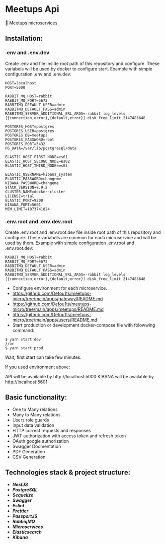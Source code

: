 # Meetups Api

🎉 Meetups microservices

## Installation:

### .env and .env.dev

Create .env and file inside root path of this repository and configure. These variabels will be used by docker to configure start.
Example with simple configuration .env and .env.dev:

```
HOST=localhost
PORT=5000

RABBIT_MQ_HOST=rabbit
RABBIT_MQ_PORT=5672
RABBITMQ_DEFAULT_USER=admin
RABBITMQ_DEFAULT_PASS=admin
RABBITMQ_SERVER_ADDITIONAL_ERL_ARGS=-rabbit log_levels [{connection,error},{default,error}] disk_free_limit 2147483648

POSTGRES_HOST=postgres
POSTGRES_USER=postgres
POSTGRES_DB=meetups
POSTGRES_PASSWORD=root
POSTGRES_PORT=5432
PG_DATA=/var/lib/postgresql/data

ELASTIC_HOST_FIRST_NODE=es01
ELASTIC_HOST_SECOND_NODE=es02
ELASTIC_HOST_THIRD_NODE=es03

ELASTIC_USERNAME=kibana_system
ELASTIC_PASSWORD=changeme
KIBANA_PASSWORD=changeme
STACK_VERSION=8.9.2
CLUSTER_NAME=docker-cluster
LICENSE=trial
ELASTIC_PORT=9200
KIBANA_PORT=5601
MEM_LIMIT=1073741824

```

### .env.root and .env.dev.root

Create .env.root and .env.root.dev file inside root path of this repository and configure. These variabels are common for each microservice and will be used by them.
Example with simple configuration .env.root and .env.root.dev:

```
RABBIT_MQ_HOST=rabbit
RABBIT_MQ_PORT=5672
RABBITMQ_DEFAULT_USER=admin
RABBITMQ_DEFAULT_PASS=admin
RABBITMQ_SERVER_ADDITIONAL_ERL_ARGS=-rabbit log_levels [{connection,error},{default,error}] disk_free_limit 2147483648

```

-   Configure environment for each microservice.
-   https://github.com/Defou1ts/meetups-micro/tree/main/apps/gateway/README.md
-   https://github.com/Defou1ts/meetups-micro/tree/main/apps/meetups/README.md
-   https://github.com/Defou1ts/meetups-micro/tree/main/apps/users/README.md
-   Start production or development docker-compose file with folowwing command:

```
$ yarn start:dev
//or
$ yarn start:prod
```

Wait, first start can take few minutes.

If you used environment above:

API will be available by http://localhost:5000
KIBANA will be available by http://localhost:5601

## Basic functionality:

-   One to Many relations
-   Many to Many relations
-   Users role guards
-   Input data validation
-   HTTP correct requests and responses
-   JWT authorization with access token and refresh token
-   OAuth google authorization
-   Swagger Docmentation
-   PDF Generation
-   CSV Generation

## Technologies stack & project structure:

-   **_NestJS_**
-   **_PostgreSQL_**
-   **_Sequelize_**
-   **_Swagger_**
-   **_Eslint_**
-   **_Prettier_**
-   **_PassportJS_**
-   **_RabbiqMQ_**
-   **_Microservices_**
-   **_Elasticsearch_**
-   **_Kibana_**
